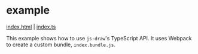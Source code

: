 
# example

[index.html](./index.html) | [index.ts](./index.ts)

This example shows how to use `js-draw`'s TypeScript API. It uses Webpack to create a custom bundle, `index.bundle.js`.